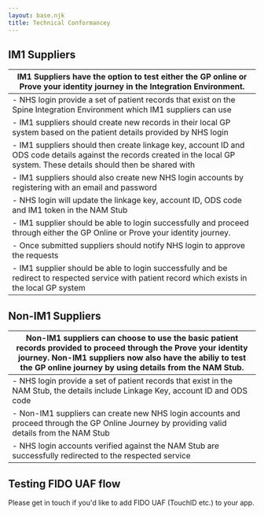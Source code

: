 ```yaml
---
layout: base.njk
title: Technical Conformancey
---
```



 ## IM1 Suppliers
 
|IM1 Suppliers have the option to test either the GP online or Prove your identity journey in the Integration Environment.
|--------------------------------------------------------------------------------------------------------------------------------------------------------------------------------|
|    - NHS login provide a set of patient records that exist on the Spine Integration Environment which IM1 suppliers can use                                                      |
|    - IM1 suppliers should create new records in their local GP system based on the patient details provided by NHS login                                                         |
|    - IM1 suppliers should then create linkage key, account ID and ODS code details against the records created in the local GP system. These details should then be shared with  | NHS login                                                                                                                                                                        |
|    - IM1 suppliers should also create new NHS login accounts by registering with an email and password                                                                           |
|    - NHS login will update the linkage key, account ID, ODS code and IM1 token in the NAM Stub                                                                                   |
|   - IM1 supplier should be able to login successfully and proceed through either the GP Online or Prove your identity journey.                                                   |
|    - Once submitted suppliers should notify NHS login to approve the requests                                                                                                    |
|    - IM1 supplier should be able to login successfully and be redirect to respected service with patient record which exists in the local GP system                              |


 ## Non-IM1 Suppliers

|Non-IM1 suppliers can choose to use the basic patient records provided to proceed through the Prove your identity journey. Non-IM1 suppliers now also have the abiliy to test  the GP online journey by using details from the NAM Stub.                                                                                                                     |
|-----------------------------------------------------------------------------------------------------------------------------------------------------------------------------|
|    - NHS login provide a set of patient records that exist in the NAM Stub, the details include Linkage Key, account ID and ODS code                                         |
|    - Non-IM1 suppliers can create new NHS login accounts and proceed through the GP Online Journey by providing valid details from the NAM Stub                              |
|    - NHS login accounts verified against the NAM Stub are successfully redirected to the respected service                                                                   |


 ## Testing FIDO UAF flow
 Please get in touch if you'd like to add FIDO UAF (TouchID etc.) to your app.


